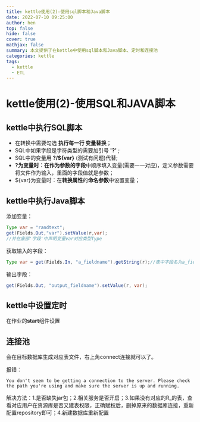 ```yaml
---
title: kettle使用(2)-使用sql脚本和Java脚本
date: 2022-07-10 09:25:00
author: hen
top: false
hide: false
cover: true
mathjax: false
summary: 本文提供了在kettle中使用sql脚本和Java脚本、定时和连接池
categories: kettle
tags:
  - kettle
  - ETL
---
```


# kettle使用(2)-使用SQL和JAVA脚本

## kettle中执行SQL脚本

- 在转换中需要勾选 **执行每一行   变量替换**；
- SQL中如果字段是字符类型的需要加引号 **'?'** ;
- SQL中的变量用 **?/${var}** (测试有问题)代替;
- **?**为变量时：在**作为参数的字段**中顺序填入变量(需要一一对应)，定义参数需要将文件作为输入，里面的字段值就是参数；
- ${var}为变量时：在**转换属性**的**命名参数**中设置变量；

## kettle中执行Java脚本

添加变量：

```java
Type var = "randtext";
get(Fields.Out,"var").setValue(r,var);
//并在底部'字段'中声明变量var对应类型Type
```

获取输入的字段：

```java
Type var = get(Fields.In, "a_fieldname").getString(r);//表中字段名为a_fieldname的字段
```

输出字段：

```java
get(Fields.Out, "output_fieldname").setValue(r, var);
```

## kettle中设置定时

在作业的**start**组件设置

## 连接池

会在目标数据库生成对应表文件，右上角connect连接就可以了。

报错：

```
You don't seem to be getting a connection to the server. Please check the path you're using and make sure the server is up and running. 
```

解决方法：1.是否缺失jar包；2.相关服务是否开启；3.如果没有对应的R_的表，查看对应用户在资源库是否又建表权限，正确赋权后，删掉原来的数据库连接，重新配置repository即可；4.新建数据库重新配置